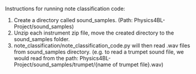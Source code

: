 Instructions for running note classification code:

1. Create a directory called sound_samples. (Path: Physics4BL-Project/sound_samples)
2. Unzip each instrument zip file, move the created directory to the sound_samples folder. 
3. note_classification/note_classification_code.py will then read .wav files from sound_samples directory. (e.g. to read a trumpet sound file, we would read from the path: Physics4BL-Project/sound_samples/trumpet/{name of trumpet file}.wav)